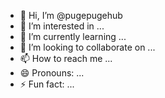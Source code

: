 - 👋 Hi, I’m @pugepugehub
- 👀 I’m interested in ...
- 🌱 I’m currently learning ...
- 💞️ I’m looking to collaborate on ...
- 📫 How to reach me ...
- 😄 Pronouns: ...
- ⚡ Fun fact: ...

<!---
pugepugehub/pugepugehub is a ✨ special ✨ repository because its `README.md` (this file) appears on your GitHub profile.
You can click the Preview link to take a look at your changes.
--->
